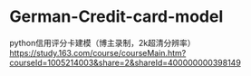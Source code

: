 # German-Credit-card-model
python信用评分卡建模（博主录制，2k超清分辨率）
https://study.163.com/course/courseMain.htm?courseId=1005214003&share=2&shareId=400000000398149
